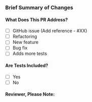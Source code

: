 ### Brief Summary of Changes
<!--
Provide some context as to what was changed, from an implementation standpoint.
-->

#### What Does This PR Address?
- [ ] GitHub issue (Add reference - #XX)
- [ ] Refactoring
- [ ] New feature
- [ ] Bug fix
- [ ] Adds more tests

#### Are Tests Included?
- [ ] Yes
- [ ] No

#### Reviewer, Please Note:
<!--
List anything here that the reviewer should pay special attention to. This might
include, for example:
• Dependence on other PRs
• Reference to other Cloudinary SDKs
• Changes that seem arbitrary without further explanations
-->
